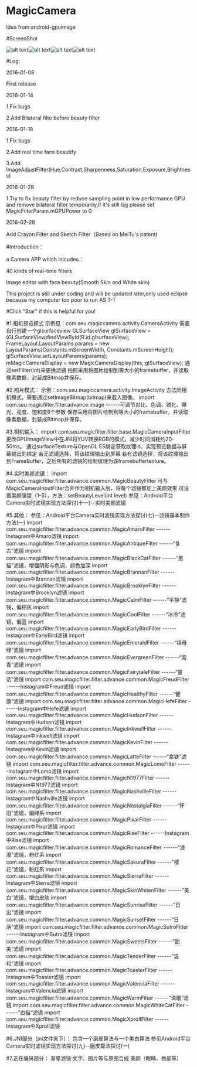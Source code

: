 # MagicCamera

Idea from:android-gpuimage

#ScreenShot

![alt text](https://github.com/wuhaoyu1990/MagicCamera/blob/master/Screenshot_1.png)![alt text](https://github.com/wuhaoyu1990/MagicCamera/blob/master/Screenshot_2.png)![alt text](https://github.com/wuhaoyu1990/MagicCamera/blob/master/Screenshot_3.png)![alt text](https://github.com/wuhaoyu1990/MagicCamera/blob/master/Screenshot_4.png)



#Log:

2016-01-08

First release

2016-01-14

1.Fix bugs

2.Add Bilateral filte before beauty filter

2016-01-18

1.Fix bugs

2.Add real time face beautify 

3.Add ImageAdjustFilter(Hue,Contrast,Sharpenness,Saturation,Exposure,Brightness)

2016-01-28

1.Try to fix beauty filter by reduce sampling point in low performance GPU and remove bilateral filter temporarily,if it's still lag please set MagicFilterParam.mGPUPower to 0

2016-02-28

Add Crayon Filter and Sketch Filter（Based on MeiTu's patent)


#Introduction：

a Camera APP which inlcudes：

40 kinds of real-time filters 

Image editor with face beauty(Smooth Skin and White skin)

This project is still under coding and will be updated later,only used eclipse because my computer too poor to run AS T-T

#Click "Star" if this is helpful for you!

#1.相机预览模式
示例见：com.seu.magiccamera.activity.CameraActivity
需要自行创建一个glsurfaceview
GLSurfaceView glSurfaceView = (GLSurfaceView)findViewById(R.id.glsurfaceView);
FrameLayout.LayoutParams params = new LayoutParams(Constants.mScreenWidth, Constants.mScreenHeight);
glSurfaceView.setLayoutParams(params);	
mMagicCameraDisplay = new MagicCameraDisplay(this, glSurfaceView);
通过setFilter(int)来更换滤镜
拍照采用将图片绘制到等大小的framebuffer，并读取像素数据，封装成Bitmap并保存。

#2.照片模式：
示例：com.seu.magiccamera.activity.ImageActivity
方法同相机模式，需要通过setImageBitmap(bitmap)来载入图像。
import com.seu.magicfilter.filter.advance.image
------可调节对比、色调、锐化、曝光、亮度、饱和度6个参数
保存采用将图片绘制到等大小的framebuffer，并读取像素数据，封装成Bitmap并保存。


#3.相机输入：
import com.seu.magicfilter.filter.base.MagicCameraInputFilter
更改GPUImageView中在JNI将YUV转换RGB的模式，减少时间消耗约20-50ms。
通过surfaceTexture与OpenGL ES绑定获取纹理id，实现预览数据与屏幕输出的绑定
若无滤镜选择，将该纹理输出到屏幕
若有滤镜选择，将该纹理输出到FrameBuffer，之后所有的滤镜的绘制纹理为该framebuffertexture。

#4.实时美颜滤镜：
import com.seu.magicfilter.filter.advance.common.MagicBeautyFilter
可与MagicCameraInputFilter合并作为相机输入层，将每个滤镜都加上美颜效果
可设置美颜强度（1-5），方法：setBeautyLevel(int level)
参见：Android平台Camera实时滤镜实现方法探讨(十一)--实时美颜滤镜

#5.其他：
参见：Android平台Camera实时滤镜实现方法探讨(七)--滤镜基本制作方法(一)
import com.seu.magicfilter.filter.advance.common.MagicAmaroFilter
------Instagram中Amaro滤镜
import com.seu.magicfilter.filter.advance.common.MagicAntiqueFilter
------“复古”滤镜
import com.seu.magicfilter.filter.advance.common.MagicBlackCatFilter
------“黑猫”滤镜，增强阴影与色调，颜色加深
import com.seu.magicfilter.filter.advance.common.MagicBrannanFilter
------Instagram中Brannan滤镜
import com.seu.magicfilter.filter.advance.common.MagicBrooklynFilter
------Instagram中Brooklyn滤镜
import com.seu.magicfilter.filter.advance.common.MagicCalmFilter
------“平静”滤镜，偏棕灰
import com.seu.magicfilter.filter.advance.common.MagicCoolFilter
------“冰冷”滤镜，偏蓝
import com.seu.magicfilter.filter.advance.common.MagicEarlyBirdFilter
------Instagram中EarlyBird滤镜
import com.seu.magicfilter.filter.advance.common.MagicEmeraldFilter
------“祖母绿”滤镜
import com.seu.magicfilter.filter.advance.common.MagicEvergreenFilter
------“常青”滤镜
import com.seu.magicfilter.filter.advance.common.MagicFairytaleFilter
------“童话”滤镜
import com.seu.magicfilter.filter.advance.common.MagicFreudFilter
------Instagram中Freud滤镜
import com.seu.magicfilter.filter.advance.common.MagicHealthyFilter
------“健康”滤镜
import com.seu.magicfilter.filter.advance.common.MagicHefeFilter
------Instagram中Hefe滤镜
import com.seu.magicfilter.filter.advance.common.MagicHudsonFilter
------Instagram中Hudson滤镜
import com.seu.magicfilter.filter.advance.common.MagicInkwellFilter
------Instagram中Inkwell滤镜
import com.seu.magicfilter.filter.advance.common.MagicKevinFilter
------Instagram中Kevin滤镜
import com.seu.magicfilter.filter.advance.common.MagicLatteFilter
------“拿铁”滤镜
import com.seu.magicfilter.filter.advance.common.MagicLomoFilter
------Instagram中Lomo滤镜
import com.seu.magicfilter.filter.advance.common.MagicN1977Filter
------Instagram中N1977滤镜
import com.seu.magicfilter.filter.advance.common.MagicNashvilleFilter
------Instagram中Nashville滤镜
import com.seu.magicfilter.filter.advance.common.MagicNostalgiaFilter
------“怀旧”滤镜，偏绿系
import com.seu.magicfilter.filter.advance.common.MagicPixarFilter
------Instagram中Pixar滤镜
import com.seu.magicfilter.filter.advance.common.MagicRiseFilter
------Instagram中Rise滤镜
import com.seu.magicfilter.filter.advance.common.MagicRomanceFilter
------"浪漫"滤镜，粉红系
import com.seu.magicfilter.filter.advance.common.MagicSakuraFilter
------"樱花“滤镜，粉红系
import com.seu.magicfilter.filter.advance.common.MagicSierraFilter
------Instagram中Sierra滤镜
import com.seu.magicfilter.filter.advance.common.MagicSkinWhitenFilter
------”美白“滤镜，增白皮肤
import com.seu.magicfilter.filter.advance.common.MagicSunriseFilter
------”日出“滤镜
import com.seu.magicfilter.filter.advance.common.MagicSunsetFilter
------”日落“滤镜
import com.seu.magicfilter.filter.advance.common.MagicSutroFilter
------Instagram中Sutro滤镜
import com.seu.magicfilter.filter.advance.common.MagicSweetsFilter
------”甜美“滤镜
import com.seu.magicfilter.filter.advance.common.MagicTenderFilter
------”温和“滤镜
import com.seu.magicfilter.filter.advance.common.MagicToasterFilter
------Instagram中Toaster滤镜
import com.seu.magicfilter.filter.advance.common.MagicValenciaFilter
------Instagram中Valencia滤镜
import com.seu.magicfilter.filter.advance.common.MagicWarmFilter
------”温暖“滤镜
import com.seu.magicfilter.filter.advance.common.MagicWhiteCatFilter
------”白猫“滤镜
import com.seu.magicfilter.filter.advance.common.MagicXproIIFilter
------Instagram中XproII滤镜

#6.JNI部分（jni文件夹下）：
包含一个磨皮算法与一个美白算法
参见Android平台Camera实时滤镜实现方法探讨(九)--磨皮算法探讨(一)

#7.正在编码部分：
渐晕滤镜
文字、图片等与原图合成
美颜（眼睛、唇部等）
